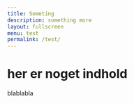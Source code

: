 ```yaml
---
title: Someting
description: something more 
layout: fullscreen
menu: test
permalink: /test/
---
```


# her er noget indhold
blablabla
